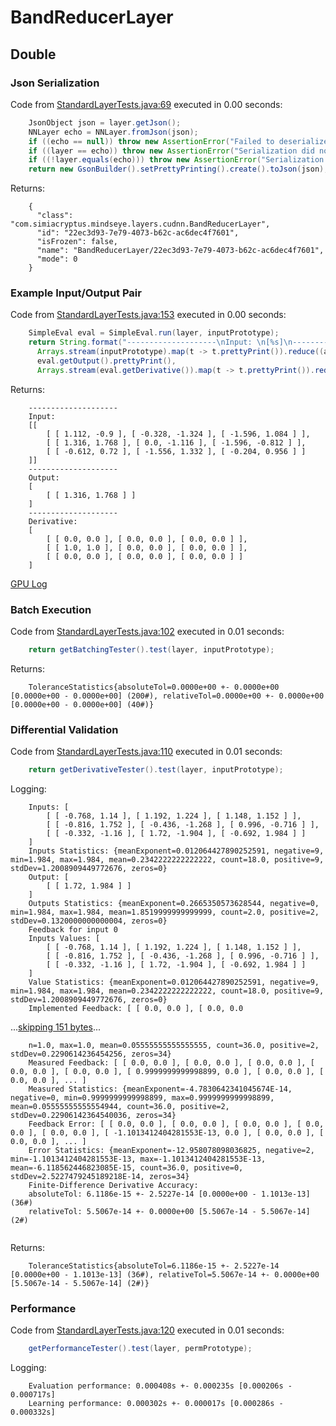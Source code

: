 # BandReducerLayer
## Double
### Json Serialization
Code from [StandardLayerTests.java:69](../../../../../../../../src/main/java/com/simiacryptus/mindseye/test/StandardLayerTests.java#L69) executed in 0.00 seconds: 
```java
    JsonObject json = layer.getJson();
    NNLayer echo = NNLayer.fromJson(json);
    if ((echo == null)) throw new AssertionError("Failed to deserialize");
    if ((layer == echo)) throw new AssertionError("Serialization did not copy");
    if ((!layer.equals(echo))) throw new AssertionError("Serialization not equal");
    return new GsonBuilder().setPrettyPrinting().create().toJson(json);
```

Returns: 

```
    {
      "class": "com.simiacryptus.mindseye.layers.cudnn.BandReducerLayer",
      "id": "22ec3d93-7e79-4073-b62c-ac6dec4f7601",
      "isFrozen": false,
      "name": "BandReducerLayer/22ec3d93-7e79-4073-b62c-ac6dec4f7601",
      "mode": 0
    }
```



### Example Input/Output Pair
Code from [StandardLayerTests.java:153](../../../../../../../../src/main/java/com/simiacryptus/mindseye/test/StandardLayerTests.java#L153) executed in 0.00 seconds: 
```java
    SimpleEval eval = SimpleEval.run(layer, inputPrototype);
    return String.format("--------------------\nInput: \n[%s]\n--------------------\nOutput: \n%s\n--------------------\nDerivative: \n%s",
      Arrays.stream(inputPrototype).map(t -> t.prettyPrint()).reduce((a, b) -> a + ",\n" + b).get(),
      eval.getOutput().prettyPrint(),
      Arrays.stream(eval.getDerivative()).map(t -> t.prettyPrint()).reduce((a, b) -> a + ",\n" + b).get());
```

Returns: 

```
    --------------------
    Input: 
    [[
    	[ [ 1.112, -0.9 ], [ -0.328, -1.324 ], [ -1.596, 1.084 ] ],
    	[ [ 1.316, 1.768 ], [ 0.0, -1.116 ], [ -1.596, -0.812 ] ],
    	[ [ -0.612, 0.72 ], [ -1.556, 1.332 ], [ -0.204, 0.956 ] ]
    ]]
    --------------------
    Output: 
    [
    	[ [ 1.316, 1.768 ] ]
    ]
    --------------------
    Derivative: 
    [
    	[ [ 0.0, 0.0 ], [ 0.0, 0.0 ], [ 0.0, 0.0 ] ],
    	[ [ 1.0, 1.0 ], [ 0.0, 0.0 ], [ 0.0, 0.0 ] ],
    	[ [ 0.0, 0.0 ], [ 0.0, 0.0 ], [ 0.0, 0.0 ] ]
    ]
```



[GPU Log](etc/cuda.log)

### Batch Execution
Code from [StandardLayerTests.java:102](../../../../../../../../src/main/java/com/simiacryptus/mindseye/test/StandardLayerTests.java#L102) executed in 0.01 seconds: 
```java
    return getBatchingTester().test(layer, inputPrototype);
```

Returns: 

```
    ToleranceStatistics{absoluteTol=0.0000e+00 +- 0.0000e+00 [0.0000e+00 - 0.0000e+00] (200#), relativeTol=0.0000e+00 +- 0.0000e+00 [0.0000e+00 - 0.0000e+00] (40#)}
```



### Differential Validation
Code from [StandardLayerTests.java:110](../../../../../../../../src/main/java/com/simiacryptus/mindseye/test/StandardLayerTests.java#L110) executed in 0.01 seconds: 
```java
    return getDerivativeTester().test(layer, inputPrototype);
```
Logging: 
```
    Inputs: [
    	[ [ -0.768, 1.14 ], [ 1.192, 1.224 ], [ 1.148, 1.152 ] ],
    	[ [ -0.816, 1.752 ], [ -0.436, -1.268 ], [ 0.996, -0.716 ] ],
    	[ [ -0.332, -1.16 ], [ 1.72, -1.904 ], [ -0.692, 1.984 ] ]
    ]
    Inputs Statistics: {meanExponent=0.012064427890252591, negative=9, min=1.984, max=1.984, mean=0.2342222222222222, count=18.0, positive=9, stdDev=1.2008909449772676, zeros=0}
    Output: [
    	[ [ 1.72, 1.984 ] ]
    ]
    Outputs Statistics: {meanExponent=0.2665350573628544, negative=0, min=1.984, max=1.984, mean=1.8519999999999999, count=2.0, positive=2, stdDev=0.1320000000000004, zeros=0}
    Feedback for input 0
    Inputs Values: [
    	[ [ -0.768, 1.14 ], [ 1.192, 1.224 ], [ 1.148, 1.152 ] ],
    	[ [ -0.816, 1.752 ], [ -0.436, -1.268 ], [ 0.996, -0.716 ] ],
    	[ [ -0.332, -1.16 ], [ 1.72, -1.904 ], [ -0.692, 1.984 ] ]
    ]
    Value Statistics: {meanExponent=0.012064427890252591, negative=9, min=1.984, max=1.984, mean=0.2342222222222222, count=18.0, positive=9, stdDev=1.2008909449772676, zeros=0}
    Implemented Feedback: [ [ 0.0, 0.0 ], [ 0.0, 0.0 
```
...[skipping 151 bytes](etc/7.txt)...
```
    n=1.0, max=1.0, mean=0.05555555555555555, count=36.0, positive=2, stdDev=0.2290614236454256, zeros=34}
    Measured Feedback: [ [ 0.0, 0.0 ], [ 0.0, 0.0 ], [ 0.0, 0.0 ], [ 0.0, 0.0 ], [ 0.0, 0.0 ], [ 0.9999999999998899, 0.0 ], [ 0.0, 0.0 ], [ 0.0, 0.0 ], ... ]
    Measured Statistics: {meanExponent=-4.7830642341045674E-14, negative=0, min=0.9999999999998899, max=0.9999999999998899, mean=0.05555555555554944, count=36.0, positive=2, stdDev=0.22906142364540036, zeros=34}
    Feedback Error: [ [ 0.0, 0.0 ], [ 0.0, 0.0 ], [ 0.0, 0.0 ], [ 0.0, 0.0 ], [ 0.0, 0.0 ], [ -1.1013412404281553E-13, 0.0 ], [ 0.0, 0.0 ], [ 0.0, 0.0 ], ... ]
    Error Statistics: {meanExponent=-12.958078098036825, negative=2, min=-1.1013412404281553E-13, max=-1.1013412404281553E-13, mean=-6.118562446823085E-15, count=36.0, positive=0, stdDev=2.5227479245189218E-14, zeros=34}
    Finite-Difference Derivative Accuracy:
    absoluteTol: 6.1186e-15 +- 2.5227e-14 [0.0000e+00 - 1.1013e-13] (36#)
    relativeTol: 5.5067e-14 +- 0.0000e+00 [5.5067e-14 - 5.5067e-14] (2#)
    
```

Returns: 

```
    ToleranceStatistics{absoluteTol=6.1186e-15 +- 2.5227e-14 [0.0000e+00 - 1.1013e-13] (36#), relativeTol=5.5067e-14 +- 0.0000e+00 [5.5067e-14 - 5.5067e-14] (2#)}
```



### Performance
Code from [StandardLayerTests.java:120](../../../../../../../../src/main/java/com/simiacryptus/mindseye/test/StandardLayerTests.java#L120) executed in 0.01 seconds: 
```java
    getPerformanceTester().test(layer, permPrototype);
```
Logging: 
```
    Evaluation performance: 0.000408s +- 0.000235s [0.000206s - 0.000717s]
    Learning performance: 0.000302s +- 0.000017s [0.000286s - 0.000332s]
    
```

